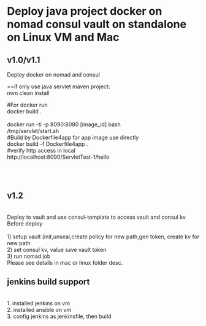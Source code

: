 

# Deploy java project docker on nomad consul vault on standalone on Linux VM and Mac 


## v1.0/v1.1   
Deploy docker on nomad and consul

==if only use java servlet maven project:  
mvn clean install  <br>

#For docker run 
<br>docker build .  
<br>
docker run -ti -p 8090:8080 [image_id] bash
<br>
/tmp/servlet/start.sh
<br>
#Build by Dockerfile4app for app image use directly
<br>
docker build -f Dockerfile4app .
<br>
#verify http access in local
<br>
http://localhost:8090/ServletTest-1/hello
<br>
<br>
<br>
<br>
## v1.2
<br>
Deploy to vault and use consul-template to access vault and consul kv
<br>
Before deploy
<br>
<br>
1) setup vault (init,unseal,create policy for new path,gen token, create kv for new path
<br>
2) set consul kv, value save vault token
<br>
3) run nomad job
<br>
Please see details in mac or linux folder desc.
<br>

## jenkins build support 
<br>
1. installed jenkins on vm
<br>
2. installed ansible on vm
<br>
3. config jenkins as jenkinsfile, then build 
<br>










